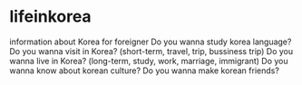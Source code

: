 # lifeinkorea
information about Korea for foreigner
Do you wanna study korea language?
Do you wanna visit in Korea? (short-term, travel, trip, bussiness trip)
Do you wanna live in Korea? (long-term, study, work, marriage, immigrant)
Do you wanna know about korean culture?
Do you wanna make korean friends?
